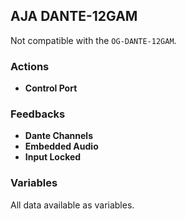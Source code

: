 ## AJA DANTE-12GAM

Not compatible with the `OG-DANTE-12GAM`.

### Actions

- **Control Port**

### Feedbacks

- **Dante Channels**
- **Embedded Audio**
- **Input Locked**

### Variables

All data available as variables.
